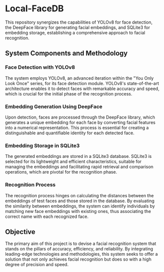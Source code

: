 # Local-FaceDB
This repository synergizes the capabilities of YOLOv8 for face detection, the DeepFace library for generating facial embeddings, and SQLite3 for embedding storage, establishing a comprehensive approach to facial recognition.

## System Components and Methodology

### Face Detection with YOLOv8

The system employs YOLOv8, an advanced iteration within the "You Only Look Once" series, for its face detection module. YOLOv8's state-of-the-art architecture enables it to detect faces with remarkable accuracy and speed, which is crucial for the initial phase of the recognition process.

### Embedding Generation Using DeepFace

Upon detection, faces are processed through the DeepFace library, which generates a unique embedding for each face by converting facial features into a numerical representation. This process is essential for creating a distinguishable and quantifiable identity for each detected face.

### Embedding Storage in SQLite3

The generated embeddings are stored in a SQLite3 database. SQLite3 is selected for its lightweight and efficient characteristics, suitable for managing the embeddings and facilitating rapid retrieval and comparison operations, which are pivotal for the recognition phase.

### Recognition Process

The recognition process hinges on calculating the distances between the embeddings of test faces and those stored in the database. By evaluating the similarity between embeddings, the system can identify individuals by matching new face embeddings with existing ones, thus associating the correct name with each recognized face.

## Objective

The primary aim of this project is to devise a facial recognition system that stands on the pillars of accuracy, efficiency, and reliability. By integrating leading-edge technologies and methodologies, this system seeks to offer a solution that not only achieves facial recognition but does so with a high degree of precision and speed.
